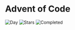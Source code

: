 # Advent of Code

![Day](https://img.shields.io/badge/day%20📅-5-blue) ![Stars](https://img.shields.io/badge/stars%20⭐-7-yellow) ![Completed](https://img.shields.io/badge/days%20completed-3-red)
